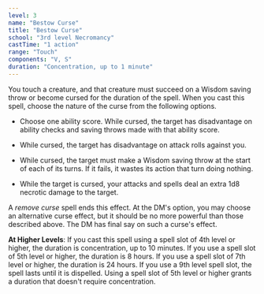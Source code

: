 ```yaml
---
level: 3
name: "Bestow Curse"
title: "Bestow Curse"
school: "3rd level Necromancy"
castTime: "1 action"
range: "Touch"
components: "V, S"
duration: "Concentration, up to 1 minute"
---
```


You touch a creature, and that creature must succeed on a Wisdom saving throw or become cursed for the duration of the spell. When you cast this spell, choose the nature of the curse from the following options.

- Choose one ability score. While cursed, the target has disadvantage on ability checks and saving throws made with that ability score.

- While cursed, the target has disadvantage on attack rolls against you.

- While cursed, the target must make a Wisdom saving throw at the start of each of its turns. If it fails, it wastes its action that turn doing nothing.

- While the target is cursed, your attacks and spells deal an extra 1d8 necrotic damage to the target.

A *remove curse* spell ends this effect. At the DM's option, you may choose an alternative curse effect, but it should be no more powerful than those described above. The DM has final say on such a curse's effect.

**At Higher Levels**: If you cast this spell using a spell slot of 4th level or higher, the duration is concentration, up to 10 minutes. If you use a spell slot of 5th level or higher, the duration is 8 hours. If you use a spell slot of 7th level or higher, the duration is 24 hours. If you use a 9th level spell slot, the spell lasts until it is dispelled. Using a spell slot of 5th level or higher grants a duration that doesn't require concentration.
